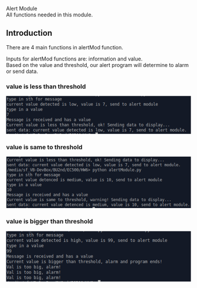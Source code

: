 Alert Module     
All functions needed in this module.       

## Introduction   
There are 4 main functions in alertMod function.    

Inputs for alertMod functions are: information and value.    
Based on the value and threshold, our alert program will determine to alarm or send data.   

### value is less than threshold    
![low](Alert/low.PNG)     

### value is same to threshold    
![equal](Alert/medium.PNG)    

### value is bigger than threshold    
![bigger](Alert/high.PNG)    

